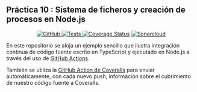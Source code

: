 ## Práctica 10 : Sistema de ficheros y creación de procesos en Node.js

<p align="center">
    <a href="https://github.com/ULL-ESIT-INF-DSI-2122/github-actions-typescript-nodejs-ci/blob/master/LICENSE">
        <img alt="GitHub" src="https://img.shields.io/github/license/ULL-ESIT-INF-DSI-2122/github-actions-typescript-nodejs-ci">
    </a>
    <a href="https://github.com/ULL-ESIT-INF-DSI-2122/ull-esit-inf-dsi-21-22-prct10-async-fs-process-stephaniearismendi/actions/workflows/tests.js.yml/badge.svg?branch=main">
        <img alt="Tests" src="https://github.com/ULL-ESIT-INF-DSI-2122/github-actions-typescript-nodejs-ci/actions/workflows/tests.js.yml/badge.svg">
    </a>
<a href='https://coveralls.io/github/ULL-ESIT-INF-DSI-2122/ull-esit-inf-dsi-21-22-prct10-async-fs-process-stephaniearismendi?branch=main'><img src='https://coveralls.io/repos/github/ULL-ESIT-INF-DSI-2122/ull-esit-inf-dsi-21-22-prct10-async-fs-process-stephaniearismendi/badge.svg?branch=main' alt='Coverage Status' /></a>
        <a href='https://sonarcloud.io/summary/new_code?id=ULL-ESIT-INF-DSI-2122_ull-esit-inf-dsi-21-22-prct10-async-fs-process-stephaniearismendi'>
        <img src='https://sonarcloud.io/api/project_badges/measure?project=ULL-ESIT-INF-DSI-2122_ull-esit-inf-dsi-21-22-prct10-async-fs-process-stephaniearismendi&metric=alert_status' alt='Sonarcloud' />
    </a>
</p>

En este repositorio se aloja un ejemplo sencillo que ilustra integración continua de código fuente escrito en TypeScript y
ejecutado en Node.js a través del uso de [GitHub Actions](https://docs.github.com/en/actions).

También se utiliza la [GitHub Action de Coveralls](https://github.com/marketplace/actions/coveralls-github-action)
para enviar automáticamente, con cada nuevo push, información sobre el cubrimiento de nuestro código fuente a Coveralls.
